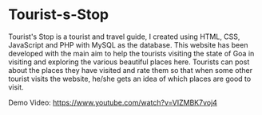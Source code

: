 # Tourist-s-Stop
Tourist's Stop is a tourist and travel guide, I created using HTML, CSS, JavaScript and PHP with MySQL as the database.
This website has been developed with the main aim to help the tourists visiting the state of Goa in visiting and exploring the various beautiful places here.
Tourists can post about the places they have visited and rate them so that when some other tourist visits the website, he/she gets an idea of which places are good to visit.

Demo Video: https://www.youtube.com/watch?v=VIZMBK7voj4
